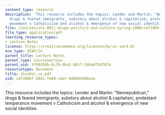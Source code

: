 ```yaml
---
content_type: resource
description: 'This resource includes the topics: Lender and Martin: "Neorepublican,"
  drugs & feared immigrants, substory about alcohol & capitalism, protestant temperance
  movement v Catholicism and alcohol & emergence of new social identities.'
file: /courses/sts-062j-drugs-politics-and-culture-spring-2006/cef3986fb921fe88c5e78d084b986eaa_alcohol_us.pdf
file_type: application/pdf
learning_resource_types:
- Lecture Notes
license: https://creativecommons.org/licenses/by-nc-sa/4.0/
ocw_type: OCWFile
parent_title: Lecture Notes
parent_type: CourseSection
parent_uid: 5f9939db-bc79-9ba1-b817-3d4a4f247b7a
resourcetype: Document
title: alcohol_us.pdf
uid: cef3986f-b921-fe88-c5e7-8d084b986eaa
---
```

This resource includes the topics: Lender and Martin: "Neorepublican," drugs & feared immigrants, substory about alcohol & capitalism, protestant temperance movement v Catholicism and alcohol & emergence of new social identities.